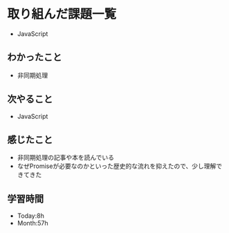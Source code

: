 # 取り組んだ課題一覧
- JavaScript
## わかったこと
- 非同期処理
## 次やること
- JavaScript
## 感じたこと
- 非同期処理の記事や本を読んでいる
- なぜPromiseが必要なのかといった歴史的な流れを抑えたので、少し理解できてきた
## 学習時間
- Today:8h
- Month:57h
